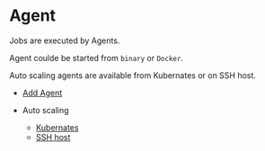 # Agent

Jobs are executed by Agents.

Agent coulde be started from `binary` or `Docker`.

Auto scaling agents are available from Kubernates or on SSH host.

* [Add Agent](en/agents/manual) 

* Auto scaling
  - [Kubernates](en/agents/k8s_host)
  - [SSH host](en/agents/ssh_host)